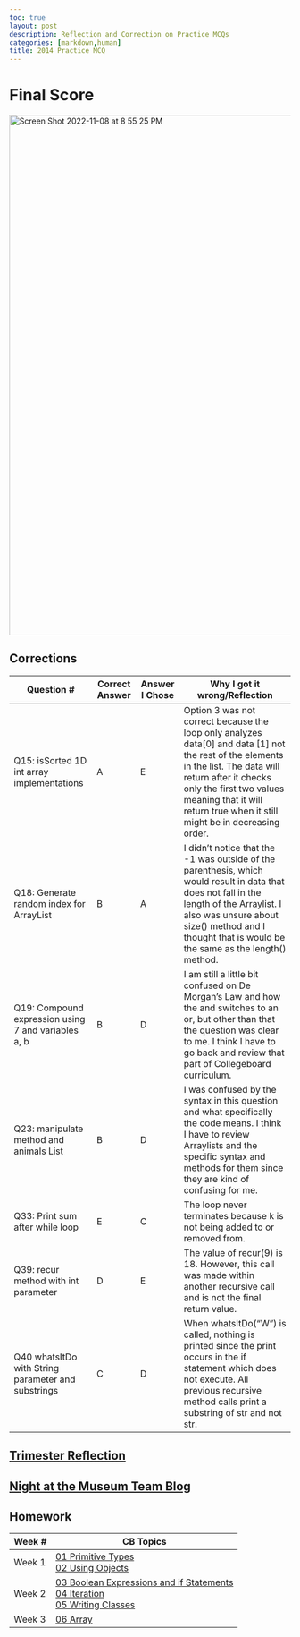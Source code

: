 ```yaml
---
toc: true
layout: post
description: Reflection and Correction on Practice MCQs
categories: [markdown,human]
title: 2014 Practice MCQ 
---
```

# Final Score
<img width="930" alt="Screen Shot 2022-11-08 at 8 55 25 PM" src="https://user-images.githubusercontent.com/89234851/200743149-8d8bd6ef-b1eb-4fb0-b056-9a87fdc002b3.png">



## Corrections

| Question # | Correct Answer | Answer I Chose | Why I got it wrong/Reflection |
|---|---|---|---|
| Q15: isSorted 1D int array implementations | A | E | Option 3 was not correct because the loop only analyzes data[0] and data [1] not the rest of the elements in the list. The data will return after it checks only the first two values meaning that it will return true when it still might be in decreasing order. |
| Q18: Generate random index for ArrayList | B | A | I didn’t notice that the -1 was outside of the parenthesis, which would result in data that does not fall in the length of the Arraylist. I also was unsure about size() method and I thought that is would be the same as the length() method. |
| Q19: Compound expression using 7 and variables a, b | B | D | I am still a little bit confused on De Morgan’s Law and how the and switches to an or, but other than that the question was clear to me. I think I have to go back and review that part of Collegeboard curriculum. |
| Q23: manipulate method and animals List | B | D | I was confused by the syntax in this question and what specifically the code means. I think I have to review Arraylists and the specific syntax and methods for them since they are kind of confusing for me. |
| Q33: Print sum after while loop | E | C | The loop never terminates because k is not being added to or removed from. |
| Q39: recur method with int parameter | D | E | The value of recur(9) is 18. However, this call was made within another recursive call and is not the final return value. |
| Q40 whatsItDo with String parameter and substrings | C | D | When whatsItDo(“W”) is called, nothing is printed since the print occurs in the if statement which does not execute. All previous recursive method calls print a substring of str and not str. |
  

## [Trimester Reflection](https://b-g101.github.io/APCSA-BRIA/markdown/human/2022/11/08/reflection.html)
## [Night at the Museum Team Blog](https://b-g101.github.io/BASE/data/reflection)





## Homework 

| Week # | CB Topics |
|---|---|
| Week 1 | [01 Primitive Types](https://b-g101.github.io/APCSA-BRIA/markdown/2022/10/16/primitives-notes.html) <br> [02 Using Objects](https://b-g101.github.io/APCSA-BRIA/jupyter/unit2/2022/10/17/objects-class.html) |
| Week 2 | [03 Boolean Expressions and if Statements](https://b-g101.github.io/APCSA-BRIA/jupyter/unit3/2022/10/18/boolean-expressions-class.html) <br> [04 Iteration](https://b-g101.github.io/APCSA-BRIA/2022/10/22/iteration.html) <br> [05 Writing Classes](https://b-g101.github.io/APCSA-BRIA/fastpages/notes/classes/2022/10/22/writing-classes.html)  |
| Week 3 | [06 Array](https://b-g101.github.io/APCSA-BRIA/jupyter/unit4/2022/10/10/array-list.html) |
